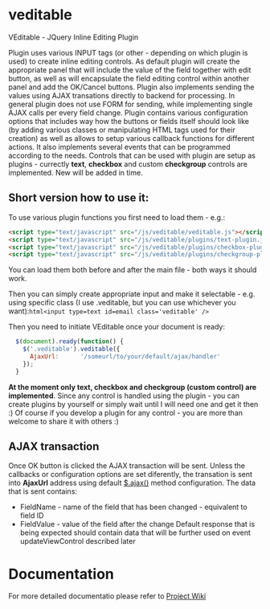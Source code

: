 # veditable
VEditable - JQuery Inline Editing Plugin

Plugin uses various INPUT tags (or other - depending on which plugin is used) to create inline editing controls. As default plugin will create the appropriate panel that will include the value of the field together with edit button, as well as will encapsulate the field editing control within another panel and add the OK/Cancel buttons. Plugin also implements sending the values using AJAX transations directly to backend for processing.
In general plugin does not use FORM for sending, while implementing single AJAX calls per every field change.
Plugin contains various configuration options that includes way how the buttons or fields itself should look like (by adding various classes or manipulating HTML tags used for their creation) as well as allows to setup various callback functions for different actions. It also implements several events that can be programmed according to the needs.
Controls that can be used with plugin are setup as plugins - currectly **text**, **checkbox** and custom **checkgroup** controls are implemented. New will be added in time.

## Short version how to use it:

To use various plugin functions you first need to load them - e.g.:
```html
<script type="text/javascript" src="/js/veditable/veditable.js"></script>
<script type="text/javascript" src="/js/veditable/plugins/text-plugin.js"></script>
<script type="text/javascript" src="/js/veditable/plugins/checkbox-plugin.js"></script>
<script type="text/javascript" src="/js/veditable/plugins/checkgroup-plugin.js"></script>
```
You can load them both before and after the main file - both ways it should work.

Then you can simply create appropriate input and make it selectable - e.g. using specific class (I use .veditable, but you can use whichever you want):```html<input type=text id=email class='veditable' />```

Then you need to initiate VEditable once your document is ready:
```javascript
  $(document).ready(function() {
    $('.veditable').veditable({
      AjaxUrl:      '/someurl/to/your/default/ajax/handler'
    });
  }
```
**At the moment only text, checkbox and checkgroup (custom control) are implemented**. Since any control is handled using the plugin - you can create plugins by yourself or simply wait until I will need one and get it then :) Of course if you develop a plugin for any control - you are more than welcome to share it with others :)

## AJAX transaction

Once OK button is clicked the AJAX transaction will be sent. Unless the callbacks or configuration options are set diferently, the transation is sent into **AjaxUrl** address using default [$.ajax()](http://api.jquery.com/jquery.ajax/) method configuration. The data that is sent contains:
* FieldName - name of the field that has been changed - equivalent to field ID
* FieldValue - value of the field after the change Default response that is being expected should contain data that will be further used on event updateViewControl described later

# Documentation
For more detailed documentatio please refer to [Project Wiki](https://github.com/Voyteck0/veditable/wiki)